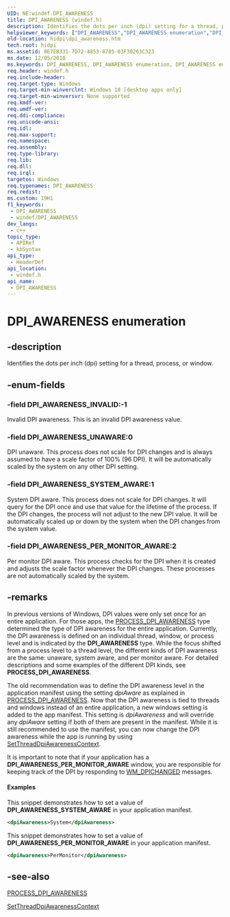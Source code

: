 ```yaml
---
UID: NE:windef.DPI_AWARENESS
title: DPI_AWARENESS (windef.h)
description: Identifies the dots per inch (dpi) setting for a thread, process, or window.
helpviewer_keywords: ["DPI_AWARENESS","DPI_AWARENESS enumeration","DPI_AWARENESS enumeration enumeration [High DPI]","DPI_AWARENESS_INVALID","DPI_AWARENESS_PER_MONITOR_AWARE","DPI_AWARENESS_SYSTEM_AWARE","DPI_AWARENESS_UNAWARE","hidpi.dpi_awareness","windef/DPI_AWARENESS enumeration","windef/DPI_AWARENESS_INVALID","windef/DPI_AWARENESS_PER_MONITOR_AWARE","windef/DPI_AWARENESS_SYSTEM_AWARE","windef/DPI_AWARENESS_UNAWARE"]
old-location: hidpi\dpi_awareness.htm
tech.root: hidpi
ms.assetid: 0E7EB331-7D72-4853-8785-03F30263C323
ms.date: 12/05/2018
ms.keywords: DPI_AWARENESS, DPI_AWARENESS enumeration, DPI_AWARENESS enumeration enumeration [High DPI], DPI_AWARENESS_INVALID, DPI_AWARENESS_PER_MONITOR_AWARE, DPI_AWARENESS_SYSTEM_AWARE, DPI_AWARENESS_UNAWARE, hidpi.dpi_awareness, windef/DPI_AWARENESS enumeration, windef/DPI_AWARENESS_INVALID, windef/DPI_AWARENESS_PER_MONITOR_AWARE, windef/DPI_AWARENESS_SYSTEM_AWARE, windef/DPI_AWARENESS_UNAWARE
req.header: windef.h
req.include-header: 
req.target-type: Windows
req.target-min-winverclnt: Windows 10 [desktop apps only]
req.target-min-winversvr: None supported
req.kmdf-ver: 
req.umdf-ver: 
req.ddi-compliance: 
req.unicode-ansi: 
req.idl: 
req.max-support: 
req.namespace: 
req.assembly: 
req.type-library: 
req.lib: 
req.dll: 
req.irql: 
targetos: Windows
req.typenames: DPI_AWARENESS
req.redist: 
ms.custom: 19H1
f1_keywords:
 - DPI_AWARENESS
 - windef/DPI_AWARENESS
dev_langs:
 - c++
topic_type:
 - APIRef
 - kbSyntax
api_type:
 - HeaderDef
api_location:
 - windef.h
api_name:
 - DPI_AWARENESS
---
```


# DPI_AWARENESS enumeration


## -description

Identifies the dots per inch (dpi) setting for a thread, process, or window.

## -enum-fields

### -field DPI_AWARENESS_INVALID:-1

Invalid DPI awareness. This is an invalid DPI awareness value.

### -field DPI_AWARENESS_UNAWARE:0

DPI unaware. This process does not scale for DPI changes and is always assumed to have a scale factor of 100% (96 DPI). It will be automatically scaled by the system on any other DPI setting.

### -field DPI_AWARENESS_SYSTEM_AWARE:1

System DPI aware. This process does not scale for DPI changes. It will query for the DPI once and use that value for the lifetime of the process. If the DPI changes, the process will not adjust to the new DPI value. It will be automatically scaled up or down by the system when the DPI changes from the system value.

### -field DPI_AWARENESS_PER_MONITOR_AWARE:2

Per monitor DPI aware. This process checks for the DPI when it is created and adjusts the scale factor whenever the DPI changes. These processes are not automatically scaled by the system.

## -remarks

In previous versions of Windows, DPI values were only set once for an entire application. For those apps, the <a href="/windows/desktop/api/shellscalingapi/ne-shellscalingapi-process_dpi_awareness">PROCESS_DPI_AWARENESS</a> type determined the type of DPI awareness for the entire application. Currently, the DPI awareness is defined on an individual thread, window, or process level and is indicated by the <b>DPI_AWARENESS</b> type. While the focus shifted from a process level to a thread level, the different kinds of DPI awareness are the same: unaware, system aware, and per monitor aware. For detailed descriptions and some examples of the different DPI kinds, see <b>PROCESS_DPI_AWARENESS</b>.

The old recommendation was to define the DPI awareness level in the application manifest using the setting <i>dpiAware</i> as explained in <a href="/windows/desktop/api/shellscalingapi/ne-shellscalingapi-process_dpi_awareness">PROCESS_DPI_AWARENESS</a>. Now that the DPI awareness is tied to threads and windows instead of an entire application, a new windows setting is added to the app manifest. This setting is <i>dpiAwareness</i> and will override any <i>dpiAware</i> setting if both of them are present in the manifest. While it is still recommended to use the manifest, you can now change the DPI awareness while the app is running by using <a href="/windows/desktop/api/winuser/nf-winuser-setthreaddpiawarenesscontext">SetThreadDpiAwarenessContext</a>.

It is important to note that if your application has a <b>DPI_AWARENESS_PER_MONITOR_AWARE</b> window, you are responsible for keeping track of the DPI by responding to <a href="/windows/desktop/hidpi/wm-dpichanged">WM_DPICHANGED</a> messages.


#### Examples

This snippet demonstrates how to set a value of <b>DPI_AWARENESS_SYSTEM_AWARE</b> in your application manifest.


```xml
<dpiAwareness>System</dpiAwareness>
```


This snippet demonstrates how to set a value of <b>DPI_AWARENESS_PER_MONITOR_AWARE</b> in your application manifest.


```xml
<dpiAwareness>PerMonitor</dpiAwareness>
```

## -see-also

<a href="/windows/desktop/api/shellscalingapi/ne-shellscalingapi-process_dpi_awareness">PROCESS_DPI_AWARENESS</a>



<a href="/windows/desktop/api/winuser/nf-winuser-setthreaddpiawarenesscontext">SetThreadDpiAwarenessContext</a>
